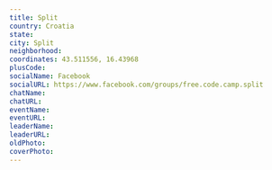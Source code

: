 ```yaml
---
title: Split
country: Croatia
state: 
city: Split
neighborhood: 
coordinates: 43.511556, 16.43968
plusCode:
socialName: Facebook
socialURL: https://www.facebook.com/groups/free.code.camp.split
chatName:
chatURL:
eventName:
eventURL:
leaderName:
leaderURL:
oldPhoto: 
coverPhoto:
---
```

